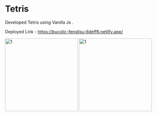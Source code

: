# Tetris

Developed Tetris using Vanilla Js .

Deployed Link - https://bucolic-fenglisu-6deff6.netlify.app/

<img width="241" alt="1" src="https://user-images.githubusercontent.com/90547108/178470533-b1edd10b-999d-468e-8e3b-d50747175986.PNG">

<img width="241" alt="1" src="https://user-images.githubusercontent.com/90547108/178470547-81dba544-fd01-42c6-a717-2cbbe8483736.PNG">
